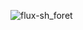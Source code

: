 ![flux-sh_foret](https://user-images.githubusercontent.com/7684497/141688345-9105db9d-5ba0-4ee2-943c-f84886d2f4a1.png)
